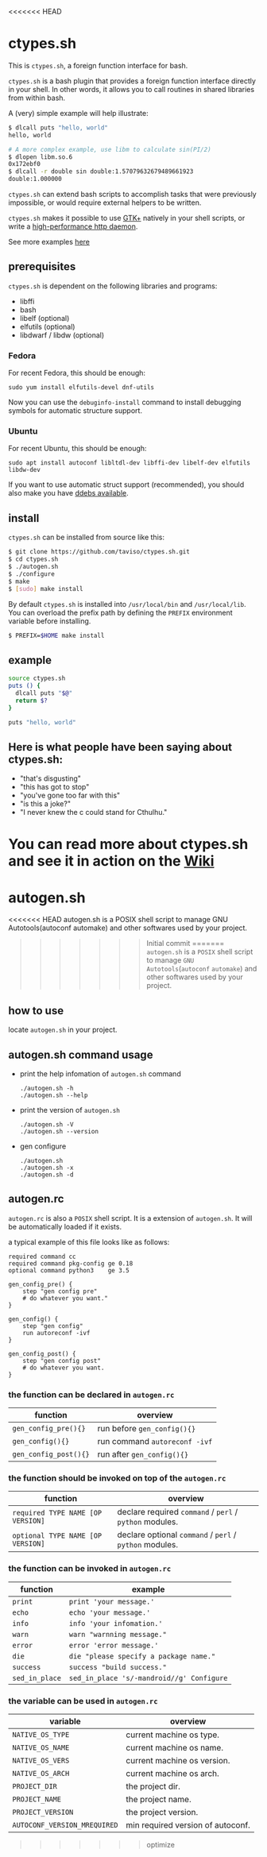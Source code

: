<<<<<<< HEAD
# ctypes.sh

This is `ctypes.sh`, a foreign function interface for bash.

`ctypes.sh` is a bash plugin that provides a foreign function interface directly
in your shell. In other words, it allows you to call routines in shared
libraries from within bash.

A (very) simple example will help illustrate:

```bash
$ dlcall puts "hello, world"
hello, world

# A more complex example, use libm to calculate sin(PI/2)
$ dlopen libm.so.6
0x172ebf0
$ dlcall -r double sin double:1.57079632679489661923
double:1.000000
```

`ctypes.sh` can extend bash scripts to accomplish tasks that were previously
impossible, or would require external helpers to be written.

`ctypes.sh` makes it possible to use
[GTK+](https://github.com/taviso/ctypes.sh/blob/master/test/gtk.sh) natively in
your shell scripts, or write a [high-performance http daemon](https://github.com/cemeyer/httpd.sh).

See more examples [here](https://github.com/taviso/ctypes.sh/tree/master/test)

## prerequisites

`ctypes.sh` is dependent on the following libraries and programs:

* libffi
* bash
* libelf (optional)
* elfutils (optional)
* libdwarf / libdw (optional)


### Fedora

For recent Fedora, this should be enough:

`sudo yum install elfutils-devel dnf-utils`

Now you can use the `debuginfo-install` command to install debugging symbols for automatic structure support.

### Ubuntu

For recent Ubuntu, this should be enough:

`sudo apt install autoconf libltdl-dev libffi-dev libelf-dev elfutils libdw-dev`

If you want to use automatic struct support (recommended), you should also make
you have [ddebs available](https://wiki.ubuntu.com/Debug%20Symbol%20Packages).

## install

`ctypes.sh` can be installed from source like this:

```bash
$ git clone https://github.com/taviso/ctypes.sh.git
$ cd ctypes.sh
$ ./autogen.sh
$ ./configure
$ make
$ [sudo] make install
```

By default `ctypes.sh` is installed into `/usr/local/bin` and
`/usr/local/lib`. You can overload the prefix path by defining the
`PREFIX` environment variable before installing.

```bash
$ PREFIX=$HOME make install
```

## example

```bash
source ctypes.sh
puts () {
  dlcall puts "$@"
  return $?
}

puts "hello, world"
```

## Here is what people have been saying about ctypes.sh:

* "that's disgusting"
* "this has got to stop"
* "you've gone too far with this"
* "is this a joke?"
* "I never knew the c could stand for Cthulhu."

You can read more about ctypes.sh and see it in action on the [Wiki](https://github.com/taviso/ctypes.sh/wiki)
=======
# autogen.sh
<<<<<<< HEAD
autogen.sh is a POSIX shell script to manage GNU Autotools(autoconf automake) and other softwares used by your project.
>>>>>>> Initial commit
=======
`autogen.sh` is a `POSIX` shell script to manage `GNU` `Autotools`(`autoconf` `automake`) and other softwares used by your project.

## how to use
locate `autogen.sh` in your project.

## autogen.sh command usage
*   print the help infomation of `autogen.sh` command

        ./autogen.sh -h
        ./autogen.sh --help

*   print the version of `autogen.sh`

        ./autogen.sh -V
        ./autogen.sh --version

*   gen configure

        ./autogen.sh
        ./autogen.sh -x
        ./autogen.sh -d

## autogen.rc
`autogen.rc` is also a `POSIX` shell script. It is a extension of `autogen.sh`. It will be automatically loaded if it exists.

a typical example of this file looks like as follows:

```
required command cc
required command pkg-config ge 0.18
optional command python3    ge 3.5

gen_config_pre() {
    step "gen config pre"
    # do whatever you want."
}

gen_config() {
    step "gen config"
    run autoreconf -ivf
}

gen_config_post() {
    step "gen config post"
    # do whatever you want.
}
```

### the function can be declared in `autogen.rc`
|function|overview|
|-|-|
|`gen_config_pre(){}`|run before `gen_config(){}`|
|`gen_config(){}`|run command `autoreconf -ivf`|
|`gen_config_post(){}`|run after `gen_config(){}`|

### the function should be invoked on top of the `autogen.rc`
|function|overview|
|-|-|
|`required TYPE NAME [OP VERSION]`|declare required `command` / `perl` / `python` modules.|
|`optional TYPE NAME [OP VERSION]`|declare optional `command` / `perl` / `python` modules.|

### the function can be invoked in `autogen.rc`
|function|example|
|-|-|
|`print`|`print 'your message.'`|
|`echo`|`echo 'your message.'`|
|`info`|`info 'your infomation.'`|
|`warn`|`warn "warnning message."`|
|`error`|`error 'error message.'`|
|`die`|`die "please specify a package name."`|
|`success`|`success "build success."`|
|`sed_in_place`|`sed_in_place 's/-mandroid//g' Configure`|

### the variable can be used in `autogen.rc`
|variable|overview|
|-|-|
|`NATIVE_OS_TYPE`|current machine os type.|
|`NATIVE_OS_NAME`|current machine os name.|
|`NATIVE_OS_VERS`|current machine os version.|
|`NATIVE_OS_ARCH`|current machine os arch.|
|`PROJECT_DIR`|the project dir.|
|`PROJECT_NAME`|the project name.|
|`PROJECT_VERSION`|the project version.|
|`AUTOCONF_VERSION_MREQUIRED`|min required version of autoconf.|
>>>>>>> optimize
